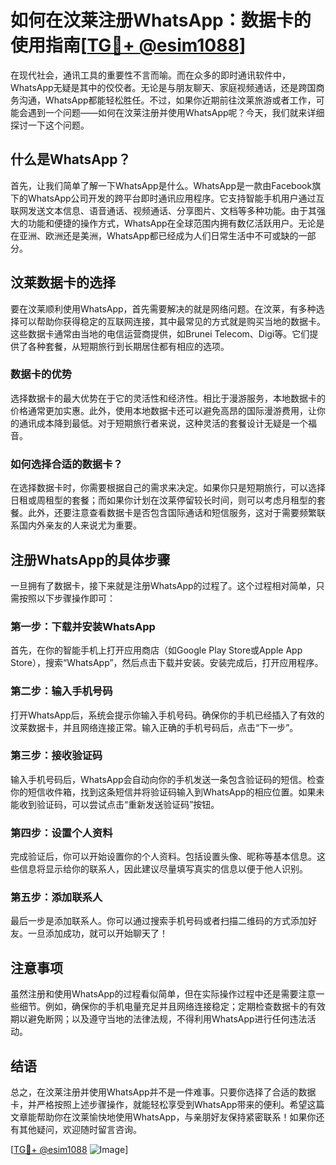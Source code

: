 # 如何在汶莱注册WhatsApp：数据卡的使用指南[[TG💪+ @esim1088](https://t.me/s/esim1088)]

在现代社会，通讯工具的重要性不言而喻。而在众多的即时通讯软件中，WhatsApp无疑是其中的佼佼者。无论是与朋友聊天、家庭视频通话，还是跨国商务沟通，WhatsApp都能轻松胜任。不过，如果你近期前往汶莱旅游或者工作，可能会遇到一个问题——如何在汶莱注册并使用WhatsApp呢？今天，我们就来详细探讨一下这个问题。

## 什么是WhatsApp？

首先，让我们简单了解一下WhatsApp是什么。WhatsApp是一款由Facebook旗下的WhatsApp公司开发的跨平台即时通讯应用程序。它支持智能手机用户通过互联网发送文本信息、语音通话、视频通话、分享图片、文档等多种功能。由于其强大的功能和便捷的操作方式，WhatsApp在全球范围内拥有数亿活跃用户。无论是在亚洲、欧洲还是美洲，WhatsApp都已经成为人们日常生活中不可或缺的一部分。

## 汶莱数据卡的选择

要在汶莱顺利使用WhatsApp，首先需要解决的就是网络问题。在汶莱，有多种选择可以帮助你获得稳定的互联网连接，其中最常见的方式就是购买当地的数据卡。这些数据卡通常由当地的电信运营商提供，如Brunei Telecom、Digi等。它们提供了各种套餐，从短期旅行到长期居住都有相应的选项。

### 数据卡的优势

选择数据卡的最大优势在于它的灵活性和经济性。相比于漫游服务，本地数据卡的价格通常更加实惠。此外，使用本地数据卡还可以避免高昂的国际漫游费用，让你的通讯成本降到最低。对于短期旅行者来说，这种灵活的套餐设计无疑是一个福音。

### 如何选择合适的数据卡？

在选择数据卡时，你需要根据自己的需求来决定。如果你只是短期旅行，可以选择日租或周租型的套餐；而如果你计划在汶莱停留较长时间，则可以考虑月租型的套餐。此外，还要注意查看数据卡是否包含国际通话和短信服务，这对于需要频繁联系国内外亲友的人来说尤为重要。

## 注册WhatsApp的具体步骤

一旦拥有了数据卡，接下来就是注册WhatsApp的过程了。这个过程相对简单，只需按照以下步骤操作即可：

### 第一步：下载并安装WhatsApp

首先，在你的智能手机上打开应用商店（如Google Play Store或Apple App Store），搜索“WhatsApp”，然后点击下载并安装。安装完成后，打开应用程序。

### 第二步：输入手机号码

打开WhatsApp后，系统会提示你输入手机号码。确保你的手机已经插入了有效的汶莱数据卡，并且网络连接正常。输入正确的手机号码后，点击“下一步”。

### 第三步：接收验证码

输入手机号码后，WhatsApp会自动向你的手机发送一条包含验证码的短信。检查你的短信收件箱，找到这条短信并将验证码输入到WhatsApp的相应位置。如果未能收到验证码，可以尝试点击“重新发送验证码”按钮。

### 第四步：设置个人资料

完成验证后，你可以开始设置你的个人资料。包括设置头像、昵称等基本信息。这些信息将显示给你的联系人，因此建议尽量填写真实的信息以便于他人识别。

### 第五步：添加联系人

最后一步是添加联系人。你可以通过搜索手机号码或者扫描二维码的方式添加好友。一旦添加成功，就可以开始聊天了！

## 注意事项

虽然注册和使用WhatsApp的过程看似简单，但在实际操作过程中还是需要注意一些细节。例如，确保你的手机电量充足并且网络连接稳定；定期检查数据卡的有效期以避免断网；以及遵守当地的法律法规，不得利用WhatsApp进行任何违法活动。

## 结语

总之，在汶莱注册并使用WhatsApp并不是一件难事。只要你选择了合适的数据卡，并严格按照上述步骤操作，就能轻松享受到WhatsApp带来的便利。希望这篇文章能帮助你在汶莱愉快地使用WhatsApp，与亲朋好友保持紧密联系！如果你还有其他疑问，欢迎随时留言咨询。

[[TG💪+ @esim1088](https://t.me/s/esim1088) ![Image](https://i.postimg.cc/4NQfJmqS/Snipaste-2025-05-13-00-14-12.png)]